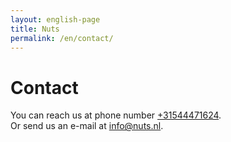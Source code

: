 ```yaml
---
layout: english-page
title: Nuts
permalink: /en/contact/
---
```


# Contact

You can reach us at phone number [+31544471624](tel:+31544471624).<br/>
Or send us an e-mail at [info@nuts.nl](mailto:info@nuts.nl).
